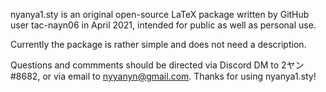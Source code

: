 nyanya1.sty is an original open-source LaTeX package written by GitHub user tac-nayn06 in April 2021, intended for public as well as personal use.

Currently the package is rather simple and does not need a description.

Questions and commments should be directed via Discord DM to 2ヤン #8682, or via email to nyyanyn@gmail.com.
Thanks for using nyanya1.sty!
